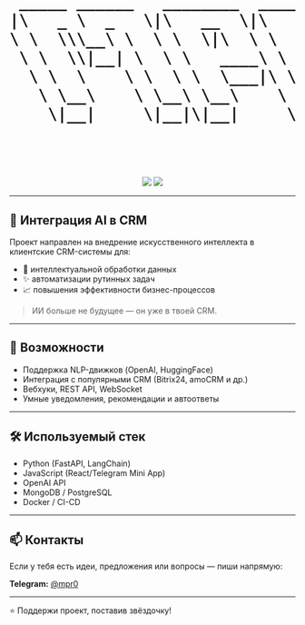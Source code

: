 <!-- Banner с ASCII-артом -->
<h1 align="center">
  <pre>
 _____ ______   ________  ________  ________     
|\   _ \  _   \|\   __  \|\   __  \|\   __  \    
\ \  \\\__\ \  \ \  \|\  \ \  \|\  \ \  \|\  \   
 \ \  \\|__| \  \ \   ____\ \   _  _\ \  \\\  \  
  \ \  \    \ \  \ \  \___|\ \  \\  \\ \  \\\  \ 
   \ \__\    \ \__\ \__\    \ \__\\ _\\ \_______\
    \|__|     \|__|\|__|     \|__|\|__|\|_______|
                                                 
                                                 
  
   </pre>
</h1>

<p align="center">
  <img src="https://img.shields.io/badge/AI-CRM-blue?style=for-the-badge&logo=openai" />
  <img src="https://img.shields.io/badge/Made%20by-MPR0-green?style=for-the-badge" />
</p>

---

## 🤖 Интеграция AI в CRM

Проект направлен на внедрение искусственного интеллекта в клиентские CRM-системы для:

- 🧠 интеллектуальной обработки данных
- ✨ автоматизации рутинных задач
- 📈 повышения эффективности бизнес-процессов

> ИИ больше не будущее — он уже в твоей CRM.

---

## 🚀 Возможности

- Поддержка NLP-движков (OpenAI, HuggingFace)
- Интеграция с популярными CRM (Bitrix24, amoCRM и др.)
- Вебхуки, REST API, WebSocket
- Умные уведомления, рекомендации и автоответы

---

## 🛠️ Используемый стек

- Python (FastAPI, LangChain)
- JavaScript (React/Telegram Mini App)
- OpenAI API
- MongoDB / PostgreSQL
- Docker / CI-CD

---

## 📫 Контакты

Если у тебя есть идеи, предложения или вопросы — пиши напрямую:

**Telegram:** [@mpr0](https://t.me/gregorycrypt)

---

⭐️ Поддержи проект, поставив звёздочку!
